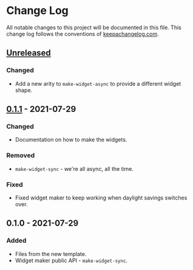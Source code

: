 # Change Log
All notable changes to this project will be documented in this file. This change log follows the conventions of [keepachangelog.com](http://keepachangelog.com/).

## [Unreleased]
### Changed
- Add a new arity to `make-widget-async` to provide a different widget shape.

## [0.1.1] - 2021-07-29
### Changed
- Documentation on how to make the widgets.

### Removed
- `make-widget-sync` - we're all async, all the time.

### Fixed
- Fixed widget maker to keep working when daylight savings switches over.

## 0.1.0 - 2021-07-29
### Added
- Files from the new template.
- Widget maker public API - `make-widget-sync`.

[Unreleased]: https://github.com/your-name/timing/compare/0.1.1...HEAD
[0.1.1]: https://github.com/your-name/timing/compare/0.1.0...0.1.1
